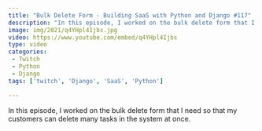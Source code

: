 ```yaml
---
title: "Bulk Delete Form - Building SaaS with Python and Django #117"
description: "In this episode, I worked on the bulk delete form that I need so that my customers can delete many tasks in the system at once."
image: img/2021/q4YHpl4Ijbs.jpg
video: https://www.youtube.com/embed/q4YHpl4Ijbs
type: video
categories:
 - Twitch
 - Python
 - Django
tags: ['twitch', 'Django', 'SaaS', 'Python']

---
```


In this episode, I worked on the bulk delete form that I need so that my customers can delete many tasks in the system at once.
